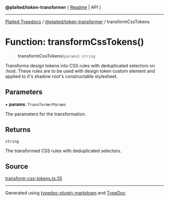**@plaited/token-transformer** ( [Readme](../README.md) \| API )

***

[Plaited Typedocs](../../../modules.md) / [@plaited/token-transformer](../modules.md) / transformCssTokens

# Function: transformCssTokens()

> **transformCssTokens**(`params`): `string`

Transforms design tokens into CSS rules with deduplicated selectors on :host.
These rules are to be used with design token custom element and applied to
it's shadow root's constructable stylesheet.

## Parameters

▪ **params**: `TransformerParams`

The parameters for the transformation.

## Returns

`string`

The transformed CSS rules with deduplicated selectors.

## Source

[transform-css-tokens.ts:35](https://github.com/plaited/plaited/blob/d85458a/libs/token-transformer/src/transform-css-tokens.ts#L35)

***

Generated using [typedoc-plugin-markdown](https://www.npmjs.com/package/typedoc-plugin-markdown) and [TypeDoc](https://typedoc.org/)
